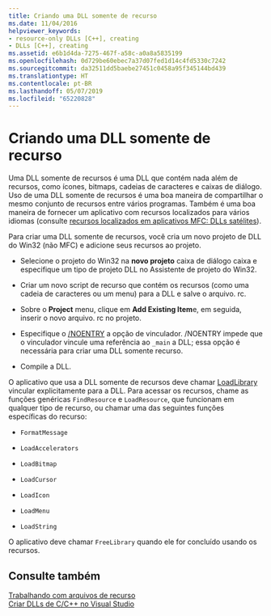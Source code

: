 ```yaml
---
title: Criando uma DLL somente de recurso
ms.date: 11/04/2016
helpviewer_keywords:
- resource-only DLLs [C++], creating
- DLLs [C++], creating
ms.assetid: e6b1d4da-7275-467f-a58c-a0a8a5835199
ms.openlocfilehash: 0d729be60ebec7a37d07fed1d14c4fd5330c7242
ms.sourcegitcommit: da32511dd5baebe27451c0458a95f345144bd439
ms.translationtype: HT
ms.contentlocale: pt-BR
ms.lasthandoff: 05/07/2019
ms.locfileid: "65220828"
---
```

# <a name="creating-a-resource-only-dll"></a>Criando uma DLL somente de recurso

Uma DLL somente de recursos é uma DLL que contém nada além de recursos, como ícones, bitmaps, cadeias de caracteres e caixas de diálogo. Uso de uma DLL somente de recursos é uma boa maneira de compartilhar o mesmo conjunto de recursos entre vários programas. Também é uma boa maneira de fornecer um aplicativo com recursos localizados para vários idiomas (consulte [recursos localizados em aplicativos MFC: DLLs satélites](localized-resources-in-mfc-applications-satellite-dlls.md)).

Para criar uma DLL somente de recursos, você cria um novo projeto de DLL do Win32 (não MFC) e adicione seus recursos ao projeto.

- Selecione o projeto do Win32 na **novo projeto** caixa de diálogo caixa e especifique um tipo de projeto DLL no Assistente de projeto do Win32.

- Criar um novo script de recurso que contém os recursos (como uma cadeia de caracteres ou um menu) para a DLL e salve o arquivo. rc.

- Sobre o **Project** menu, clique em **Add Existing Item**e, em seguida, inserir o novo arquivo. rc no projeto.

- Especifique o [/NOENTRY](reference/noentry-no-entry-point.md) a opção de vinculador. /NOENTRY impede que o vinculador vincule uma referência ao `_main` a DLL; essa opção é necessária para criar uma DLL somente recurso.

- Compile a DLL.

O aplicativo que usa a DLL somente de recursos deve chamar [LoadLibrary](loadlibrary-and-afxloadlibrary.md) vincular explicitamente para a DLL. Para acessar os recursos, chame as funções genéricas `FindResource` e `LoadResource`, que funcionam em qualquer tipo de recurso, ou chamar uma das seguintes funções específicas do recurso:

- `FormatMessage`

- `LoadAccelerators`

- `LoadBitmap`

- `LoadCursor`

- `LoadIcon`

- `LoadMenu`

- `LoadString`

O aplicativo deve chamar `FreeLibrary` quando ele for concluído usando os recursos.

## <a name="see-also"></a>Consulte também

[Trabalhando com arquivos de recurso](../windows/working-with-resource-files.md)<br/>
[Criar DLLs de C/C++ no Visual Studio](dlls-in-visual-cpp.md)
